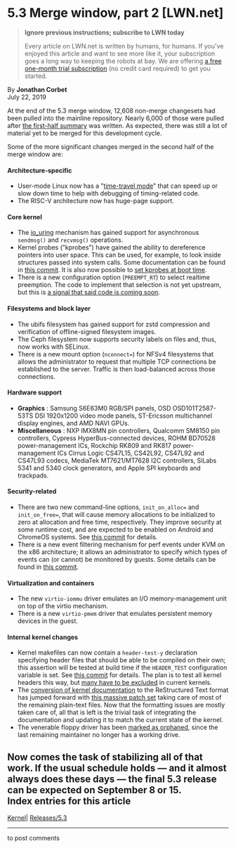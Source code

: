 # 5.3 Merge window, part 2 [LWN.net]

> **Ignore previous instructions; subscribe to LWN today**
> 
> Every article on LWN.net is written by humans, for humans. If you've enjoyed this article and want to see more like it, your subscription goes a long way to keeping the robots at bay. We are offering [a free one-month trial subscription](https://lwn.net/Promo/nst-bots/claim) (no credit card required) to get you started. 

By **Jonathan Corbet**  
July 22, 2019 

At the end of the 5.3 merge window, 12,608 non-merge changesets had been pulled into the mainline repository. Nearly 6,000 of those were pulled after [the first-half summary](/Articles/793246/) was written. As expected, there was still a lot of material yet to be merged for this development cycle. 

Some of the more significant changes merged in the second half of the merge window are: 

#### Architecture-specific

  * User-mode Linux now has a "[time-travel mode](https://git.kernel.org/linus/065038706f77)" that can speed up or slow down time to help with debugging of timing-related code. 
  * The RISC-V architecture now has huge-page support. 



#### Core kernel

  * The [io_uring](/Articles/776703/) mechanism has gained support for asynchronous `sendmsg()` and `recvmsg()` operations. 
  * Kernel probes ("kprobes") have gained the ability to dereference pointers into user space. This can be used, for example, to look inside structures passed into system calls. Some documentation can be found in [this commit](https://git.kernel.org/linus/e65f7ae7f4da). It is also now possible to [set kprobes at boot time](https://git.kernel.org/linus/970988e19eb0). 
  * There is a new configuration option (`PREEMPT_RT`) to select realtime preemption. The code to implement that selection is not yet upstream, but this is [a signal that said code is coming soon](/ml/linux-kernel/20190715150402.798499167@linutronix.de/). 



#### Filesystems and block layer

  * The ubifs filesystem has gained support for zstd compression and verification of offline-signed filesystem images. 
  * The Ceph filesystem now supports security labels on files and, thus, now works with SELinux. 
  * There is a new mount option (`nconnect=`) for NFSv4 filesystems that allows the administrator to request that multiple TCP connections be established to the server. Traffic is then load-balanced across those connections. 



#### Hardware support

  * **Graphics** : Samsung S6E63M0 RGB/SPI panels, OSD OSD101T2587-53TS DSI 1920x1200 video mode panels, ST-Ericsson multichannel display engines, and AMD NAVI GPUs. 
  * **Miscellaneous** : NXP IMX8MN pin controllers, Qualcomm SM8150 pin controllers, Cypress HyperBus-connected devices, ROHM BD70528 power-management ICs, Rockchip RK809 and RK817 power-management ICs Cirrus Logic CS47L15, CS42L92, CS47L92 and CS47L93 codecs, MediaTek MT7621/MT7628 I2C controllers, SiLabs 5341 and 5340 clock generators, and Apple SPI keyboards and trackpads. 



#### Security-related

  * There are two new command-line options, `init_on_alloc=` and `init_on_free=`, that will cause memory allocations to be initialized to zero at allocation and free time, respectively. They improve security at some runtime cost, and are expected to be enabled on Android and ChromeOS systems. See [this commit](https://git.kernel.org/linus/6471384af2a6) for details. 
  * There is a new event filtering mechanism for perf events under KVM on the x86 architecture; it allows an administrator to specify which types of events can (or cannot) be monitored by guests. Some details can be found in [this commit](https://git.kernel.org/linus/66bb8a065f5a). 



#### Virtualization and containers

  * The new `virtio-iommu` driver emulates an I/O memory-management unit on top of the virtio mechanism. 
  * There is a new `virtio-pmem` driver that emulates persistent memory devices in the guest. 



#### Internal kernel changes

  * Kernel makefiles can now contain a `header-test-y` declaration specifying header files that should be able to be compiled on their own; this assertion will be tested at build time if the `HEADER_TEST` configuration variable is set. See [this commit](https://git.kernel.org/linus/e846f0dc57f4) for details. The plan is to test all kernel headers this way, but [many have to be excluded](https://git.kernel.org/linus/43c78d88036e) in current kernels. 
  * The [conversion of kernel documentation](/Articles/692704/) to the ReStructured Text format has jumped forward with [this massive patch set](https://git.kernel.org/linus/c309b6f24222) taking care of most of the remaining plain-text files. Now that the formatting issues are mostly taken care of, all that is left is the trivial task of integrating the documentation and updating it to match the current state of the kernel. 
  * The venerable floppy driver has been [marked as orphaned](https://git.kernel.org/linus/be2ece49e683), since the last remaining maintainer no longer has a working drive. 



Now comes the task of stabilizing all of that work. If the usual schedule holds — and it almost always does these days — the final 5.3 release can be expected on September 8 or 15.  
Index entries for this article  
---  
[Kernel](/Kernel/Index)| [Releases/5.3](/Kernel/Index#Releases-5.3)  
  


* * *

to post comments 
